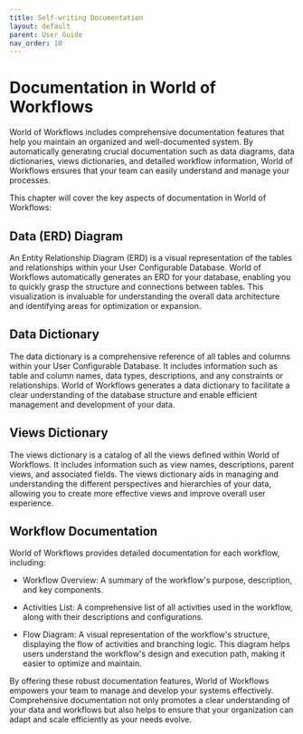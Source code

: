 ```yaml
---
title: Self-writing Documentation
layout: default
parent: User Guide
nav_order: 10
---
```


# Documentation in World of Workflows

World of Workflows includes comprehensive documentation features that help you maintain an organized and well-documented system. By automatically generating crucial documentation such as data diagrams, data dictionaries, views dictionaries, and detailed workflow information, World of Workflows ensures that your team can easily understand and manage your processes.

This chapter will cover the key aspects of documentation in World of Workflows:

## Data (ERD) Diagram

An Entity Relationship Diagram (ERD) is a visual representation of the tables and relationships within your User Configurable Database. World of Workflows automatically generates an ERD for your database, enabling you to quickly grasp the structure and connections between tables. This visualization is invaluable for understanding the overall data architecture and identifying areas for optimization or expansion.

## Data Dictionary

The data dictionary is a comprehensive reference of all tables and columns within your User Configurable Database. It includes information such as table and column names, data types, descriptions, and any constraints or relationships. World of Workflows generates a data dictionary to facilitate a clear understanding of the database structure and enable efficient management and development of your data.

## Views Dictionary

The views dictionary is a catalog of all the views defined within World of Workflows. It includes information such as view names, descriptions, parent views, and associated fields. The views dictionary aids in managing and understanding the different perspectives and hierarchies of your data, allowing you to create more effective views and improve overall user experience.

## Workflow Documentation

World of Workflows provides detailed documentation for each workflow, including:

- Workflow Overview: A summary of the workflow's purpose, description, and key components.

- Activities List: A comprehensive list of all activities used in the workflow, along with their descriptions and configurations.

- Flow Diagram: A visual representation of the workflow's structure, displaying the flow of activities and branching logic. This diagram helps users understand the workflow's design and execution path, making it easier to optimize and maintain.

By offering these robust documentation features, World of Workflows empowers your team to manage and develop your systems effectively. Comprehensive documentation not only promotes a clear understanding of your data and workflows but also helps to ensure that your organization can adapt and scale efficiently as your needs evolve.